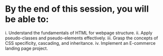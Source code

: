 # By the end of this session, you will be able to:

i. Understand the fundamentals of HTML for webpage structure.
ii. Apply pseudo-classes and pseudo-elements effectively.
iii. Grasp the concepts of CSS specificity, cascading, and inheritance.
iv. Implement an E-commerce landing page project.
